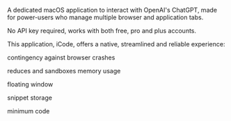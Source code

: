 A dedicated macOS application to interact with OpenAI's ChatGPT, made for power-users who manage multiple browser and application tabs.

No API key required, works with both free, pro and plus accounts.


This application, iCode, offers a native, streamlined and reliable experience:

contingency against browser crashes  

reduces and sandboxes memory usage 


floating window

snippet storage

minimum code


